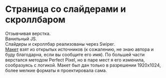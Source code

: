 # Страница со слайдерами и скроллбаром
  
Отзывчивая верстка.  
Ванильный JS.  
Слайдеры и скроллбар реализованы через Swiper.  
[Макет](https://www.figma.com/file/PA7CqhfYElaTSDc0HNwmGusd/Greenco_Free_by_Schooljerkdesigns?type=design&node-id=0-2&mode=design&t=xZo1ZVPlyIBbY4V8-0) взят из открытых источников (к сожалению, не знаю автора и буду благодарна, если вы сообщите его имя). По большей части верстался методом Perfect Pixel, но в паре мест я его изменила, сообразуясь с логикой.
Макет был дан только в разрешении 1920х1024, более мелкие форматы я проектировала сама.
